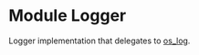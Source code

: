 # Module Logger

Logger implementation that delegates to [os_log](https://developer.apple.com/documentation/os/os_log).

